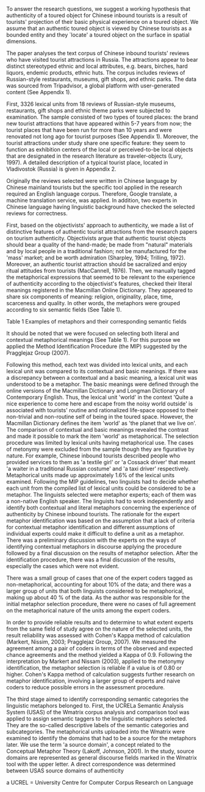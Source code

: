 To answer the research questions, we suggest a working hypothesis that authenticity of a toured object for Chinese inbound tourists is a result of tourists' projection of their basic physical experience on a toured object. We assume that an authentic toured object is viewed by Chinese tourists as a bounded entity and they `locate' a toured object on the surface in spatial dimensions. 

The paper analyses the text corpus of Chinese inbound tourists' reviews who have visited tourist attractions in Russia. The attractions appear to bear distinct stereotyped ethnic and local attributes, e.g. bears, birches, hard liquors, endemic products, ethnic huts. The corpus includes reviews of Russian-style restaurants, museums, gift shops, and ethnic parks. The data was sourced from Tripadvisor, a global platform with user-generated content (See Appendix 1). 

First, 3326 lexical units from 18 reviews of Russian-style museums, restaurants, gift shops and ethnic theme parks were subjected to examination. The sample consisted of two types of toured places: the brand new tourist attractions that have appeared within 5-7 years from now; the tourist places that have been run for more than 10 years and were renovated not long ago for tourist purposes (See Appendix 1). Moreover, the tourist attractions under study share one specific feature: they seem to function as exhibition centers of the local or perceived-to-be local objects that are designated in the research literature as traveler-objects (Lury, 1997). A detailed description of a typical tourist place, located in Vladivostok (Russia) is given in Appendix 2. 

Originally the reviews selected were written in Chinese language by Chinese mainland tourists but the specific tool applied in the research required an English language corpus. Therefore, Google translate, a machine translation service, was applied. In addition, two experts in Chinese language having linguistic background have checked the selected reviews for correctness. 

First, based on the objectivists' approach to authenticity, we made a list of distinctive features of authentic tourist attractions from the research papers on tourism authenticity. Objectivists argue that authentic tourist objects should bear a quality of the hand-made; be made from "natural" materials and by local people in a traditional fashion; not be manufactured for the 'mass' market; and be worth admiration (Sharpley, 1994; Trilling, 1972). Moreover, an authentic tourist attraction should be sacralized and enjoy ritual attitudes from tourists (MacCannell, 1976). Then, we manually tagged the metaphorical expressions that seemed to be relevant to the experience of authenticity according to the objectivist's features, checked their literal meanings registered in the Macmillan Online Dictionary. They appeared to share six components of meaning: religion, originality, place, time, scarceness and quality. In other words, the metaphors were grouped according to six semantic fields (See Table 1). 

Table 1 Examples of metaphors and their corresponding semantic fields  


It should be noted that we were focused on selecting both literal and contextual metaphorical meanings (See Table 1). For this purpose we applied the Method Identification Procedure (the MIP) suggested by the Pragglejaz Group (2007).

Following this method, each text was divided into lexical units, and each lexical unit was compared to its contextual and basic meanings. If there was a discrepancy between a contextual and a basic meaning, a lexical unit was understood to be a metaphor. The basic meanings were defined through the online versions of the Macmillan Dictionary and Longman Dictionary of Contemporary English. Thus, the lexical unit 'world' in the context 'Quite a nice experience to come here and escape from the noisy world outside' is associated with tourists' routine and rationalized life-space opposed to their non-trivial and non-routine self of being in the toured space. However, the Macmillan Dictionary defines the item 'world' as 'the planet that we live on'. The comparison of contextual and basic meanings revealed the contrast and made it possible to mark the item 'world' as metaphorical. The selection procedure was limited by lexical units having metaphorical use. The cases of metonymy were excluded from the sample though they are figurative by nature. For example, Chinese inbound tourists described people who provided services to them as 'a textile girl' or 'a Cossack driver' that meant 'a waiter in a traditional Russian costume' and 'a taxi driver' respectively. Metaphorical units made up approximately 1.6% of the lexical units examined. Following the MIP guidelines, two linguists had to decide whether each unit from the compiled list of lexical units could be considered to be a metaphor. The linguists selected were metaphor experts; each of them was a non-native English speaker. The linguists had to work independently and identify both contextual and literal metaphors concerning the experience of authenticity by Chinese inbound tourists. The rationale for the expert metaphor identification was based on the assumption that a lack of criteria for contextual metaphor identification and different assumptions of individual experts could make it difficult to define a unit as a metaphor. There was a preliminary discussion with the experts on the ways of identifying contextual metaphors in discourse applying the procedure followed by a final discussion on the results of metaphor selection. After the identification procedure, there was a final discussion of the results, especially the cases which were not evident. 

There was a small group of cases that one of the expert coders tagged as non-metaphorical, accounting for about 10% of the data; and there was a larger group of units that both linguists considered to be metaphorical, making up about 40 % of the data. As the author was responsible for the initial metaphor selection procedure, there were no cases of full agreement on the metaphorical nature of the units among the expert coders.

In order to provide reliable results and to determine to what extent experts from the same field of study agree on the nature of the selected units, the result reliability was assessed with Cohen's Kappa method of calculation (Markert, Nissim, 2003; Pragglejaz Group, 2007). We measured the agreement among a pair of coders in terms of the observed and expected chance agreements and the method yielded a Kappa of 0.9. Following the interpretation by Markert and Nissam (2003), applied to the metonymy identification, the metaphor selection is reliable if a value is of 0.80 or higher. Cohen's Kappa method of calculation suggests further research on metaphor identification, involving a larger group of experts and naive coders to reduce possible errors in the assessment procedure. 

The third stage aimed to identify corresponding semantic categories the linguistic metaphors belonged to. First, the UCRELa Semantic Analysis System (USAS) of the Wmatrix corpus analysis and comparison tool was applied to assign semantic taggers to the linguistic metaphors selected. They are the so-called descriptive labels of the semantic categories and subcategories. The metaphorical units uploaded into the Wmatrix were examined to identify the domains that had to be a source for the metaphors later. We use the term 'a source domain', a concept related to the Conceptual Metaphor Theory (Lakoff, Johnson, 2001). In the study, source domains are represented as general discourse fields marked in the Wmatrix tool with the upper letter. A direct correspondence was determined between USAS source domains of authenticity 

a UCREL = University Centre for Computer Corpus Research on Language
